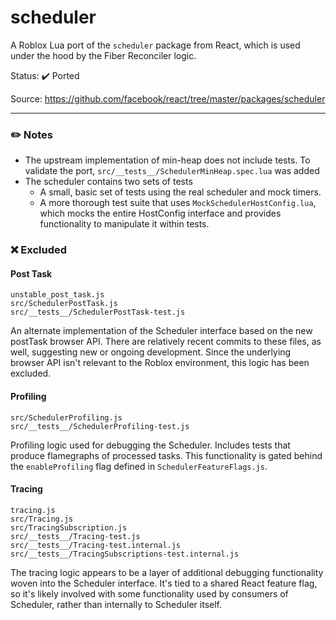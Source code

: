 # scheduler
A Roblox Lua port of the `scheduler` package from React, which is used under the hood by the Fiber Reconciler logic.

Status: ✔️ Ported

Source: https://github.com/facebook/react/tree/master/packages/scheduler

---

### ✏️ Notes
* The upstream implementation of min-heap does not include tests. To validate the port, `src/__tests__/SchedulerMinHeap.spec.lua` was added
* The scheduler contains two sets of tests
	* A small, basic set of tests using the real scheduler and mock timers.
	* A more thorough test suite that uses `MockSchedulerHostConfig.lua`, which mocks the entire HostConfig interface and provides functionality to manipulate it within tests.

### ❌ Excluded

#### Post Task

```
unstable_post_task.js
src/SchedulerPostTask.js
src/__tests__/SchedulerPostTask-test.js
```

An alternate implementation of the Scheduler interface based on the new postTask browser API. There are relatively recent commits to these files, as well, suggesting new or ongoing development. Since the underlying browser API isn't relevant to the Roblox environment, this logic has been excluded.

#### Profiling

```
src/SchedulerProfiling.js
src/__tests__/SchedulerProfiling-test.js
```

Profiling logic used for debugging the Scheduler. Includes tests that produce flamegraphs of processed tasks. This functionality is gated behind the `enableProfiling` flag defined in `SchedulerFeatureFlags.js`.

#### Tracing

```
tracing.js
src/Tracing.js
src/TracingSubscription.js
src/__tests__/Tracing-test.js
src/__tests__/Tracing-test.internal.js
src/__tests__/TracingSubscriptions-test.internal.js
```

The tracing logic appears to be a layer of additional debugging functionality woven into the Scheduler interface. It's tied to a shared React feature flag, so it's likely involved with some functionality used by consumers of Scheduler, rather than internally to Scheduler itself.